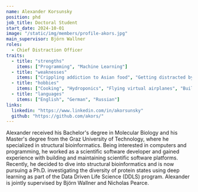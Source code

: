 ```yaml
---
name: Alexander Korsunsky
position: phd
job_title: Doctoral Student
start_date: 2024-10-01
image: "/static/img/members/profile-akors.jpg"
main_supervisor: Björn Wallner
roles: 
  - Chief Distraction Officer
traits: 
  - title: "strengths"
    items: ["Programming", "Machine Learning"] 
  - title: "weaknesses"
    items: ["Crippling addiction to Asian food", "Getting distracted by new and exciting topics"]
  - title: "hobbies"
    items: ["Cooking", "Hydroponics", "Flying virtual airplanes", "Building virtual rockets"]
  - title: "languages"
    items: ["English", "German", "Russian"]
links: 
  linkedin: "https://www.linkedin.com/in/akorsunsky"
  github: "https://github.com/akors/"
---
```

Alexander received his Bachelor's degree in Molecular Biology and his Master's degree from the Graz University of Technology, where he specialized in structural bioinformatics. Being interested in computers and programming, he worked as a scientific software developer and gained experience with building and maintaining scientific software platforms. Recently, he decided to dive into structural bioinformatics and is now pursuing a Ph.D. investigating the diversity of protein states using deep learning as part of the Data Driven Life Science (DDLS) program. Alexander is jointly supervised by Björn Wallner and Nicholas Pearce. 

